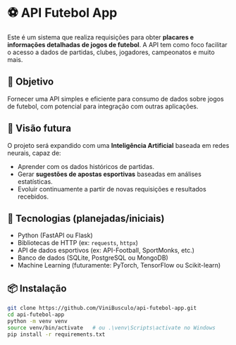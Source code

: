 # ⚽ API Futebol App

Este é um sistema que realiza requisições para obter **placares e informações detalhadas de jogos de futebol**. A API tem como foco facilitar o acesso a dados de partidas, clubes, jogadores, campeonatos e muito mais.

## 🎯 Objetivo

Fornecer uma API simples e eficiente para consumo de dados sobre jogos de futebol, com potencial para integração com outras aplicações.

## 🔮 Visão futura

O projeto será expandido com uma **Inteligência Artificial** baseada em redes neurais, capaz de:

- Aprender com os dados históricos de partidas.
- Gerar **sugestões de apostas esportivas** baseadas em análises estatísticas.
- Evoluir continuamente a partir de novas requisições e resultados recebidos.

## 🧰 Tecnologias (planejadas/iniciais)

- Python (FastAPI ou Flask)
- Bibliotecas de HTTP (ex: `requests`, `httpx`)
- API de dados esportivos (ex: API-Football, SportMonks, etc.)
- Banco de dados (SQLite, PostgreSQL ou MongoDB)
- Machine Learning (futuramente: PyTorch, TensorFlow ou Scikit-learn)

## 📦 Instalação

```bash
git clone https://github.com/ViniBusculo/api-futebol-app.git
cd api-futebol-app
python -m venv venv
source venv/bin/activate   # ou .\venv\Scripts\activate no Windows
pip install -r requirements.txt
